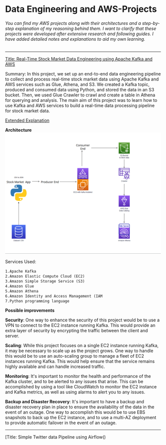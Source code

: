 # Data Engineering and AWS-Projects

###### You can find my AWS projects along with their architectures and a step-by-step explanation of my reasoning behind them. I want to clarify that these projects were developed after extensive research and following guides. I have added detailed notes and explanations to aid my own learning.

------------------------------------------------------------------------------------------------------------------------------------------------------------------------



[Title: Real-Time Stock Market Data Engineering using Apache Kafka and AWS](https://github.com/Aff1nity/AWS-Projects/tree/main/Real-Time%20Stock%20Market%20Data%20Engineering%20using%20Apache%20Kafka%20and%20AWS)

Summary: In this project, we set up an end-to-end data engineering pipeline to collect and process real-time stock market data using Apache Kafka and AWS services such as Glue, Athena, and S3. We created a Kafka topic, produced and consumed data using Python, and stored the data in an S3 bucket. Then, we used Glue Crawler to crawl and create a table in Athena for querying and analysis. The main aim of this project was to learn how to use Kafka and AWS services to build a real-time data processing pipeline for stock market data.

[Extended Explanation](https://github.com/Aff1nity/AWS-Projects/blob/main/Real-Time%20Stock%20Market%20Data%20Engineering%20using%20Apache%20Kafka%20and%20AWS/Stock%20Market%20Project.pdf)

**Architecture**
![Architecture](https://github.com/Aff1nity/AWS-Projects/blob/main/Real-Time%20Stock%20Market%20Data%20Engineering%20using%20Apache%20Kafka%20and%20AWS/Stock%20Market%20Project.png)

Services Used:
```
1.Apache Kafka
2.Amazon Elastic Compute Cloud (EC2)
3.Amazon Simple Storage Service (S3)
4.Amazon Glue
5.Amazon Athena
6.Amazon Identity and Access Management (IAM
7.Python programming language
```

**Possible improvements**

**Security**: One way to enhance the security of this project would be to use a VPN to connect to the EC2 instance running Kafka. This would provide an extra layer of security by encrypting the traffic between the client and server.

**Scaling**: While this project focuses on a single EC2 instance running Kafka, it may be necessary to scale up as the project grows. One way to handle this would be to use an auto-scaling group to manage a fleet of EC2 instances running Kafka. This would help ensure that the service remains highly available and can handle increased traffic.

**Monitoring**: It's important to monitor the health and performance of the Kafka cluster, and to be alerted to any issues that arise. This can be accomplished by using a tool like CloudWatch to monitor the EC2 instance and Kafka metrics, as well as using alarms to alert you to any issues.

**Backup and Disaster Recovery**: It's important to have a backup and disaster recovery plan in place to ensure the availability of the data in the event of an outage. One way to accomplish this would be to use EBS snapshots to back up the EC2 instance, and to use a multi-AZ deployment to provide automatic failover in the event of an outage.


------------------------------------------------------------------------------------------------------------------------------------------------------------------------

[Title: Simple Twitter data Pipeline using Airflow()
